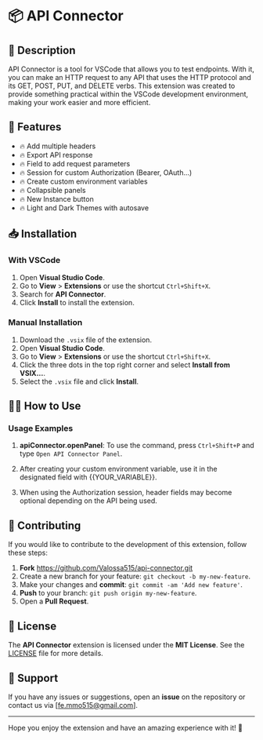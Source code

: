 # 📦 API Connector

## 🚀 Description

API Connector is a tool for VSCode that allows you to test endpoints. With it, you can make an HTTP request to any API that uses the HTTP protocol and its GET, POST, PUT, and DELETE verbs. This extension was created to provide something practical within the VSCode development environment, making your work easier and more efficient.

## 🎉 Features

- 🔥 Add multiple headers
- 🔥 Export API response
- 🔥 Field to add request parameters
- 🔥 Session for custom Authorization (Bearer, OAuth...)
- 🔥 Create custom environment variables
- 🔥 Collapsible panels
- 🔥 New Instance button
- 🔥 Light and Dark Themes with autosave

## 📥 Installation

### With VSCode
1. Open **Visual Studio Code**.
2. Go to **View** > **Extensions** or use the shortcut `Ctrl+Shift+X`.
3. Search for **API Connector**.
4. Click **Install** to install the extension.

### Manual Installation

1. Download the `.vsix` file of the extension.
2. Open **Visual Studio Code**.
3. Go to **View** > **Extensions** or use the shortcut `Ctrl+Shift+X`.
4. Click the three dots in the top right corner and select **Install from VSIX...**.
5. Select the `.vsix` file and click **Install**.

## 🧑‍💻 How to Use

### Usage Examples

1. **apiConnector.openPanel**: To use the command, press `Ctrl+Shift+P` and type `Open API Connector Panel`.

2. After creating your custom environment variable, use it in the designated field with {{YOUR_VARIABLE}}.

3. When using the Authorization session, header fields may become optional depending on the API being used.

## 🐞 Contributing

If you would like to contribute to the development of this extension, follow these steps:

1. **Fork** https://github.com/Valossa515/api-connector.git
2. Create a new branch for your feature: `git checkout -b my-new-feature`.
3. Make your changes and **commit**: `git commit -am 'Add new feature'`.
4. **Push** to your branch: `git push origin my-new-feature`.
5. Open a **Pull Request**.

## 📝 License

The **API Connector** extension is licensed under the **MIT License**. See the [LICENSE](LICENSE) file for more details.

## 📱 Support

If you have any issues or suggestions, open an **issue** on the repository or contact us via [fe.mmo515@gmail.com].

---

Hope you enjoy the extension and have an amazing experience with it! 🚀
